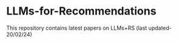 # LLMs-for-Recommendations
This repository contains latest papers on LLMs+RS (last updated- 20/02/24)
